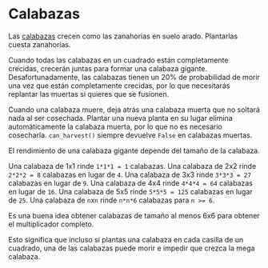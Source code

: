 # Calabazas
Las [calabazas](objects/pumpkin) crecen como las zanahorias en suelo arado. Plantarlas cuesta zanahorias.

Cuando todas las calabazas en un cuadrado están completamente crecidas, crecerán juntas para formar una calabaza gigante. Desafortunadamente, las calabazas tienen un 20% de probabilidad de morir una vez que están completamente crecidas, por lo que necesitarás replantar las muertas si quieres que se fusionen. 

Cuando una calabaza muere, deja atrás una calabaza muerta que no soltará nada al ser cosechada. Plantar una nueva planta en su lugar elimina automáticamente la calabaza muerta, por lo que no es necesario cosecharla. `can_harvest()` siempre devuelve `False` en calabazas muertas.

El rendimiento de una calabaza gigante depende del tamaño de la calabaza.

Una calabaza de 1x1 rinde `1*1*1 = 1` calabazas.
Una calabaza de 2x2 rinde `2*2*2 = 8` calabazas en lugar de `4`.
Una calabaza de 3x3 rinde `3*3*3 = 27` calabazas en lugar de `9`.
Una calabaza de 4x4 rinde `4*4*4 = 64` calabazas en lugar de `16`.
Una calabaza de 5x5 rinde `5*5*5 = 125` calabazas en lugar de `25`.
Una calabaza de `n`x`n` rinde `n*n*6` calabazas para `n >= 6`.

Es una buena idea obtener calabazas de tamaño al menos 6x6 para obtener el multiplicador completo. 

Esto significa que incluso si plantas una calabaza en cada casilla de un cuadrado, una de las calabazas puede morir e impedir que crezca la mega calabaza.